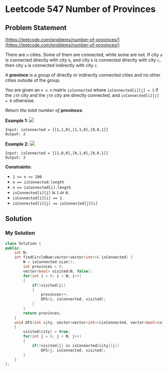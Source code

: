 # Leetcode 547 Number of Provinces

## Problem Statement

[https://leetcode.com/problems/number-of-provinces/](https://leetcode.com/problems/number-of-provinces/)

There are `n` cities. Some of them are connected, while some are not. If city `a` is connected directly with city `b`, and city `b` is connected directly with city `c`, then city `a` is connected indirectly with city `c`.

A **province** is a group of directly or indirectly connected cities and no other cities outside of the group.

You are given an `n x n` matrix `isConnected` where `isConnected[i][j] = 1` if the `ith` city and the `jth` city are directly connected, and `isConnected[i][j] = 0` otherwise.

Return _the total number of **provinces**_.

**Example 1:** ![](https://assets.leetcode.com/uploads/2020/12/24/graph1.jpg)

```text
Input: isConnected = [[1,1,0],[1,1,0],[0,0,1]]
Output: 2
```

**Example 2:** ![](https://assets.leetcode.com/uploads/2020/12/24/graph2.jpg)

```text
Input: isConnected = [[1,0,0],[0,1,0],[0,0,1]]
Output: 3
```

**Constraints:**

* `1 <= n <= 200`
* `n == isConnected.length`
* `n == isConnected[i].length`
* `isConnected[i][j]` is `1` or `0`.
* `isConnected[i][i] == 1`
* `isConnected[i][j] == isConnected[j][i]`

## Solution

### My Solution

```cpp
class Solution {
public:
    int N;
    int findCircleNum(vector<vector<int>>& isConnected) {
        N = isConnected.size();
        int provinces = 0;
        vector<bool> visited(N, false);
        for(int i = 0; i < N; i++)
        {
            if(!visited[i])
            {
                provinces++;
                DFS(i, isConnected, visited);
            }
        }
        return provinces;
    }
    void DFS(int city, vector<vector<int>>&isConnected, vector<bool>&visited)
    {
        visited[city] = true;
        for(int j = 0; j < N; j++)
        {
            if(!visited[j] && isConnected[city][j])
                DFS(j, isConnected, visited);
        }
    }
};
```



